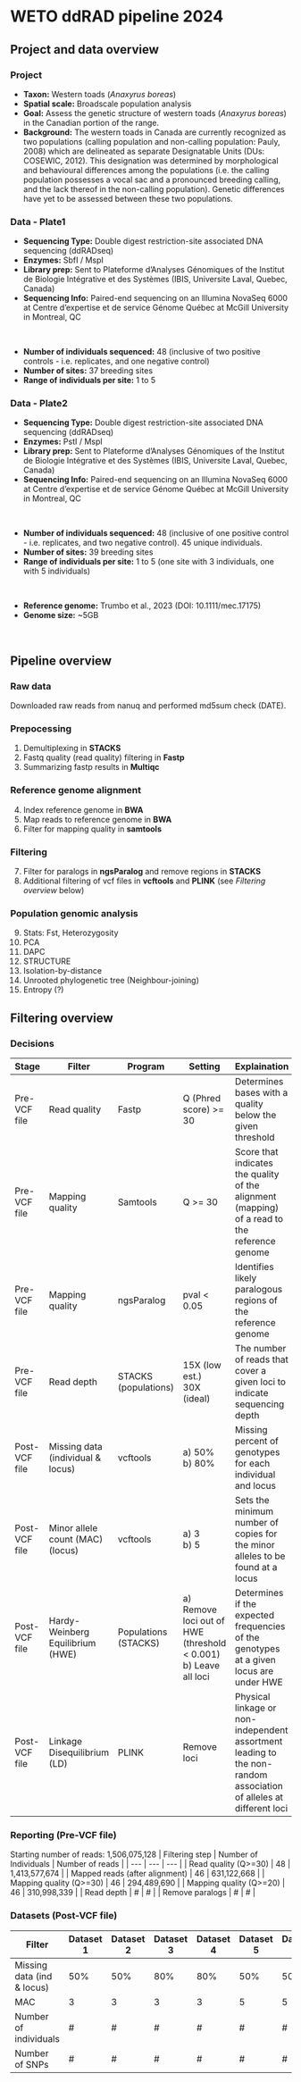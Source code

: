 # WETO ddRAD pipeline 2024
## Project and data overview
### Project
- **Taxon:** Western toads (*Anaxyrus boreas*)
- **Spatial scale:** Broadscale population analysis
- **Goal:** Assess the genetic structure of western toads (*Anaxyrus boreas*) in the Canadian portion of the range.
- **Background:** The western toads in Canada are currently recognized as two populations (calling population and non-calling population: Pauly, 2008) which are delineated as separate Designatable Units (DUs: COSEWIC, 2012). This designation was determined by morphological and behavioural differences among the populations (i.e. the calling population possesses a vocal sac and a pronounced breeding calling, and the lack thereof in the non-calling population). Genetic differences have yet to be assessed between these two populations.
### Data - Plate1
- **Sequencing Type:** Double digest restriction-site associated DNA sequencing (ddRADseq)
- **Enzymes:** SbfI / MspI 
- **Library prep:** Sent to Plateforme d’Analyses Génomiques of the Institut de Biologie Intégrative et des Systèmes (IBIS, Universite ́Laval, Quebec, Canada)
- **Sequencing Info:** Paired-end sequencing on an Illumina NovaSeq 6000 at Centre d’expertise et de service Génome Québec at McGill University in Montreal, QC
<br>

- **Number of individuals sequenced:** 48 (inclusive of two positive controls - i.e. replicates, and one negative control)
- **Number of sites:** 37 breeding sites
- **Range of individuals per site:** 1 to 5 

### Data - Plate2
- **Sequencing Type:** Double digest restriction-site associated DNA sequencing (ddRADseq)
- **Enzymes:** PstI / MspI
- **Library prep:** Sent to Plateforme d’Analyses Génomiques of the Institut de Biologie Intégrative et des Systèmes (IBIS, Universite ́Laval, Quebec, Canada)
- **Sequencing Info:** Paired-end sequencing on an Illumina NovaSeq 6000 at Centre d’expertise et de service Génome Québec at McGill University in Montreal, QC
<br>

- **Number of individuals sequenced:** 48 (inclusive of one positive control - i.e. replicates, and two negative control). 45 unique individuals.
- **Number of sites:** 39 breeding sites
- **Range of individuals per site:** 1 to 5 (one site with 3 individuals, one with 5 individuals)
<br>

- **Reference genome:** Trumbo et al., 2023 (DOI: 10.1111/mec.17175)
- **Genome size:** ~5GB
<br>

## Pipeline overview
### Raw data
Downloaded raw reads from nanuq and performed md5sum check (DATE).
<br>

### Prepocessing
1. Demultiplexing in **STACKS**
2. Fastq quality (read quality) filtering in **Fastp**
3. Summarizing fastp results in **Multiqc**

### Reference genome alignment
4. Index reference genome in **BWA**
5. Map reads to reference genome in **BWA**
6. Filter for mapping quality in **samtools**

### Filtering 
7. Filter for paralogs in **ngsParalog** and remove regions in **STACKS**
8. Additional filtering of vcf files in **vcftools** and **PLINK** (see *Filtering overview* below)

### Population genomic analysis
9. Stats: Fst, Heterozygosity
10. PCA
11. DAPC
12. STRUCTURE
13. Isolation-by-distance
14. Unrooted phylogenetic tree (Neighbour-joining)
15. Entropy (?)

## Filtering overview
### Decisions
| Stage | Filter | Program | Setting | Explaination |
| --- | --- | --- | --- | --- |
| Pre-VCF file | Read quality | Fastp | Q (Phred score) >= 30 | Determines bases with a quality below the given threshold |
| Pre-VCF file | Mapping quality | Samtools | Q >= 30 | Score that indicates the quality of the alignment (mapping) of a read to the reference genome |
| Pre-VCF file | Mapping quality | ngsParalog | pval < 0.05 | Identifies likely paralogous regions of the reference genome |
| Pre-VCF file | Read depth | STACKS (populations) | 15X (low est.) <br> 30X (ideal) | The number of reads that cover a given loci to indicate sequencing depth |
| Post-VCF file | Missing data (individual & locus) | vcftools | a) 50% <br> b) 80% | Missing percent of genotypes for each individual and locus |
| Post-VCF file | Minor allele count (MAC) (locus) | vcftools | a) 3 <br> b) 5 | Sets the minimum number of copies for the minor alleles to be found at a locus |
| Post-VCF file | Hardy-Weinberg Equilibrium (HWE) | Populations (STACKS) | a) Remove loci out of HWE (threshold < 0.001) <br> b) Leave all loci | Determines if the expected frequencies of the genotypes at a given locus are under HWE |
| Post-VCF file | Linkage Disequilibrium (LD) | PLINK | Remove loci | Physical linkage or non-independent assortment leading to the non-random association of alleles at different loci |  

### Reporting (Pre-VCF file)
Starting number of reads: 1,506,075,128
| Filtering step | Number of Individuals | Number of reads |
| --- | --- | --- |
| Read quality (Q>=30) | 48 | 1,413,577,674 |
| Mapped reads (after alignment) | 46 | 631,122,668 |
| Mapping quality (Q>=30) | 46 | 294,489,690 |
| Mapping quality (Q>=20) | 46 | 310,998,339 |
| Read depth | # | # |
| Remove paralogs | # | # |

### Datasets (Post-VCF file)
| Filter | Dataset 1 | Dataset 2 | Dataset 3 | Dataset 4 | Dataset 5 | Dataset 6 | Dataset 7 | Dataset 8|
| --- | --- | --- | --- | --- | --- | --- | --- | --- |
| Missing data (ind & locus) | 50% | 50% | 80% | 80% | 50% | 50% | 80% | 80% |
| MAC | 3 | 3 | 3 | 3 | 5 | 5 | 5 | 5 |
| Number of individuals | # | # | # | # | # | # | # | # |
| Number of SNPs | # | # | # | # | # | # | # | # |

